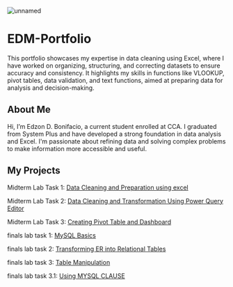 
![unnamed](https://github.com/user-attachments/assets/9bb1f4ea-22f4-404a-bd67-62def092f04e)


# EDM-Portfolio
This portfolio showcases my expertise in data cleaning using Excel, where I have worked on organizing, structuring, and correcting datasets to ensure accuracy and consistency. It highlights my skills in functions like VLOOKUP, pivot tables, data validation, and text functions, aimed at preparing data for analysis and decision-making.

## About Me
Hi, I’m Edzon D. Bonifacio, a current student enrolled at CCA. I graduated from System Plus and have developed a strong foundation in data analysis and Excel. I'm passionate about refining data and solving complex problems to make information more accessible and useful.

## My Projects
Midterm Lab Task 1: [Data Cleaning and Preparation using excel](Midterm%20Lab%20Task%201/task1.md)

Midterm Lab Task 2: [Data Cleaning and Transformation Using Power Query Editor ](Midterm%20Lab%20Task%202/task1)

Midterm Lab Task 3: [Creating Pivot Table and Dashboard](Midterm%20Task%203)

finals lab task 1: [MySQL Basics](finals%20lab%20task%201/README.md)

finals lab task 2: [Transforming ER into Relational Tables](finals%20lab%20task%202)

finals lab task 3: [Table Manipulation](finals%20lab%20task%203)

finals lab task 3.1: [Using MYSQL CLAUSE]((https://github.com/zon0901/EDM-Portfolio/tree/main/final-lab-task-3.1))
